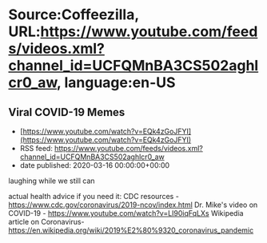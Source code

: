 # Source:Coffeezilla, URL:https://www.youtube.com/feeds/videos.xml?channel_id=UCFQMnBA3CS502aghlcr0_aw, language:en-US

## Viral COVID-19 Memes
 - [https://www.youtube.com/watch?v=EQk4zGoJFYI](https://www.youtube.com/watch?v=EQk4zGoJFYI)
 - RSS feed: https://www.youtube.com/feeds/videos.xml?channel_id=UCFQMnBA3CS502aghlcr0_aw
 - date published: 2020-03-16 00:00:00+00:00

laughing while we still can

actual health advice if you need it: 
CDC resources - https://www.cdc.gov/coronavirus/2019-ncov/index.html
Dr. Mike's video on COVID-19 - https://www.youtube.com/watch?v=LI90iqFqLXs
Wikipedia article on Coronavirus- https://en.wikipedia.org/wiki/2019%E2%80%9320_coronavirus_pandemic

